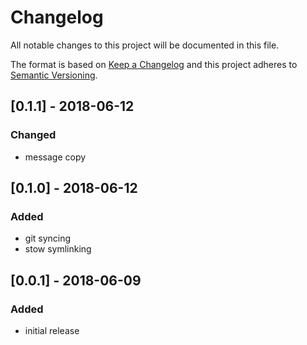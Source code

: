# Changelog

All notable changes to this project will be documented in this file.

The format is based on [Keep a Changelog](http://keepachangelog.com/en/1.0.0/)
and this project adheres to [Semantic Versioning](http://semver.org/spec/v2.0.0.html).

## [0.1.1] - 2018-06-12
### Changed
* message copy

## [0.1.0] - 2018-06-12
### Added
* git syncing
* stow symlinking

## [0.0.1] - 2018-06-09
### Added
* initial release
